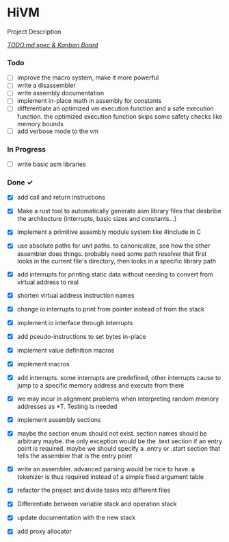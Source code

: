 # HiVM

Project Description

<em>[TODO.md spec & Kanban Board](https://bit.ly/3fCwKfM)</em>

### Todo

- [ ] improve the macro system, make it more powerful  
- [ ] write a disassembler  
- [ ] write assembly documentation  
- [ ] implement in-place math in assembly for constants  
- [ ] differentiate an optimized vm execution function and a safe execution function. the optimized execution function skips some safety checks like memory bounds  
- [ ] add verbose mode to the vm  

### In Progress

- [ ] write basic asm libraries  

### Done ✓

- [x] add call and return instructions  
- [x] Make a rust tool to automatically generate asm library files that desbribe the architecture (interrupts, basic sizes and constants...)  
- [x] implement a primitive assembly module system like #include in C  
- [x] use absolute paths for unit paths. to canonicalize, see how the other assembler does things. probably need some path resolver that first looks in the current file's directory, then looks in a specific library path  
- [x] add interrupts for printing static data without needing to convert from virtual address to real  
- [x] shorten virtual address instruction names  
- [x] change io interrupts to print from pointer instead of from the stack  
- [x] implement io interface through interrupts  
- [x] add pseudo-instructions to set bytes in-place  
- [x] implement value definition macros  
- [x] implement macros  
- [x] add interrupts. some interrupts are predefined, other interrupts cause to jump to a specific memory address and execute from there  
- [x] we may incur in alignment problems when interpreting random memory addresses as *T. Testing is needed  
- [x] implement assembly sections  
- [x] maybe the section enum should not exist. section names should be arbitrary maybe. the only exception would be the .text section if an entry point is required. maybe we should specify a .entry or .start section that tells the assembler that is the entry point  
- [x] write an assembler. advanced parsing would be nice to have. a tokenizer is thus required instead of a simple fixed argument table  
- [x] refactor the project and divide tasks into different files  
- [x] Differentiate between variable stack and operation stack  
- [x] update documentation with the new stack  
- [x] add proxy allocator  


